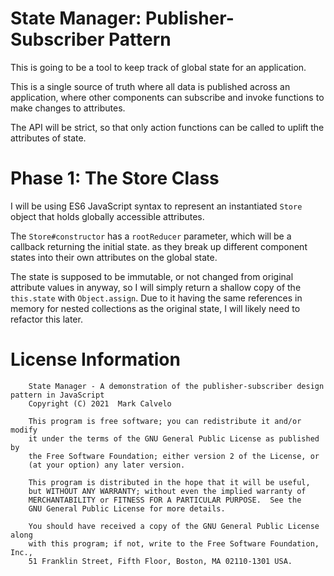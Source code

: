 # State Manager: Publisher-Subscriber Pattern
This is going to be a tool to keep track of global state for an application. 

This is a single source of truth where all data is published across an application, where other components can subscribe and invoke functions to make changes to attributes.

The API will be strict, so that only action functions can be called to uplift the attributes of state.

# Phase 1: The Store Class
I will be using ES6 JavaScript syntax to represent an instantiated ```Store``` object that holds globally accessible attributes. 

The ```Store#constructor``` has a ```rootReducer``` parameter, which will be a callback returning the initial state. as they break up different component states into their own attributes on the global state.

The state is supposed to be immutable, or not changed from original attribute values in anyway, so I will simply return a shallow copy of the ```this.state``` with ```Object.assign```. Due to it having the same references in memory for nested collections as the original state, I will likely need to refactor this later.

# License Information
```
    State Manager - A demonstration of the publisher-subscriber design pattern in JavaScript
    Copyright (C) 2021  Mark Calvelo

    This program is free software; you can redistribute it and/or modify
    it under the terms of the GNU General Public License as published by
    the Free Software Foundation; either version 2 of the License, or
    (at your option) any later version.

    This program is distributed in the hope that it will be useful,
    but WITHOUT ANY WARRANTY; without even the implied warranty of
    MERCHANTABILITY or FITNESS FOR A PARTICULAR PURPOSE.  See the
    GNU General Public License for more details.

    You should have received a copy of the GNU General Public License along
    with this program; if not, write to the Free Software Foundation, Inc.,
    51 Franklin Street, Fifth Floor, Boston, MA 02110-1301 USA.
```